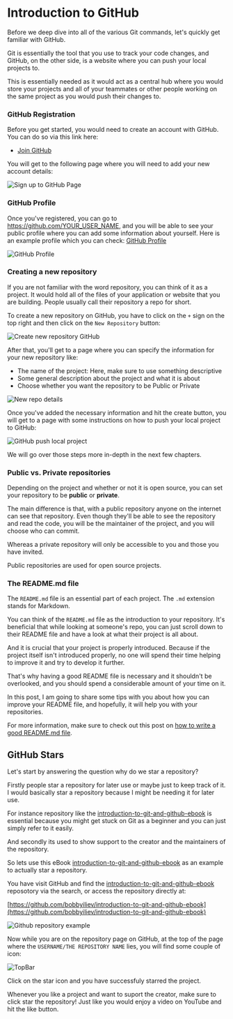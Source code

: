 # Introduction to GitHub

Before we deep dive into all of the various Git commands, let's quickly get familiar with GitHub.

Git is essentially the tool that you use to track your code changes, and GitHub, on the other side, is a website where you can push your local projects to.

This is essentially needed as it would act as a central hub where you would store your projects and all of your teammates or other people working on the same project as you would push their changes to.

### GitHub Registration

Before you get started, you would need to create an account with GitHub. You can do so via this link here:

* [Join GitHub](https://github.com/join)

You will get to the following page where you will need to add your new account details:

![Sign up to GitHub Page](https://imgur.com/iebnKjZ.png)

### GitHub Profile

Once you've registered, you can go to https://github.com/YOUR_USER_NAME, and you will be able to see your public profile where you can add some information about yourself. Here is an example profile which you can check: [GitHub Profile](https://github.com/bobbyiliev)

![GitHub Profile](https://imgur.com/rZgIaOy.png)

### Creating a new repository

If you are not familiar with the word repository, you can think of it as a project. It would hold all of the files of your application or website that you are building. People usually call their repository a repo for short.

To create a new repository on GitHub, you have to click on the `+` sign on the top right and then click on the `New Repository` button:

![Create new repository GitHub](https://imgur.com/HAANHiz.png)

After that, you'll get to a page where you can specify the information for your new repository like:

* The name of the project: Here, make sure to use something descriptive
* Some general description about the project and what it is about
* Choose whether you want the repository to be Public or Private

![New repo details](https://imgur.com/T0UKCES.png)

Once you've added the necessary information and hit the create button, you will get to a page with some instructions on how to push your local project to GitHub:

![GitHub push local project](https://imgur.com/HXRQvMu.png)

We will go over those steps more in-depth in the next few chapters.

### Public vs. Private repositories

Depending on the project and whether or not it is open source, you can set your repository to be **public** or **private**.

The main difference is that, with a public repository anyone on the internet can see that repository. Even though they'll be able to see the repository and read the code, you will be the maintainer of the project, and you will choose who can commit.

Whereas a private repository will only be accessible to you and those you have invited.

Public repositories are used for open source projects.

### The README.md file

The `README.md` file is an essential part of each project. The `.md` extension stands for Markdown.

You can think of the `README.md` file as the introduction to your repository. It's beneficial that while looking at someone's repo, you can just scroll down to their README file and have a look at what their project is all about.

And it is crucial that your project is properly introduced. Because if the project itself isn't introduced properly, no one will spend their time helping to improve it and try to develop it further.

That's why having a good README file is necessary and it shouldn't be overlooked, and you should spend a considerable amount of your time on it.

In this post, I am going to share some tips with you about how you can improve your README file, and hopefully, it will help you with your repositories.

For more information, make sure to check out this post on [how to write a good README.md file](https://devdojo.com/bobbyiliev/quick-tips-for-writing-a-good-readme-file).

## GitHub Stars

Let's start by answering the question why do we star a repository?

Firstly people star a repository for later use or maybe just to keep track of it. I would basically star a repository because I might be needing it for later use.

For instance repository like the [introduction-to-git-and-github-ebook](https://github.com/bobbyiliev/introduction-to-git-and-github-ebook) is essential because you might get stuck on Git as a beginner and you can just simply refer to it easily.

And secondly its used to show support to the creator and the maintainers of the repository.

So lets use this eBook [introduction-to-git-and-github-ebook](https://github.com/bobbyiliev/introduction-to-git-and-github-ebook) as an example to actually star a repository.

You have visit GitHub and find the [introduction-to-git-and-github-ebook](https://github.com/bobbyiliev/introduction-to-git-and-github-ebook) reposotory via the search, or access the repository directly at: 

[https://github.com/bobbyiliev/introduction-to-git-and-github-ebook](https://github.com/bobbyiliev/introduction-to-git-and-github-ebook)

![Github repository example](https://user-images.githubusercontent.com/53145644/136269043-0a36d5a8-cc0b-4793-808e-ae9c6318e899.PNG)

Now while you are on the repository page on GitHub, at the top of the page where the `USERNAME/THE REPOSITORY NAME` lies, you will find some couple of icon:

![TopBar](https://user-images.githubusercontent.com/53145644/136269993-95e3909b-dc9e-4ff0-91b9-470c991cf66f.PNG)

Click on the star icon and you have successfuly starred the project.

Whenever you like a project and want to suport the creator, make sure to click star the repository! Just like you would enjoy a video on YouTube and hit the like button.
